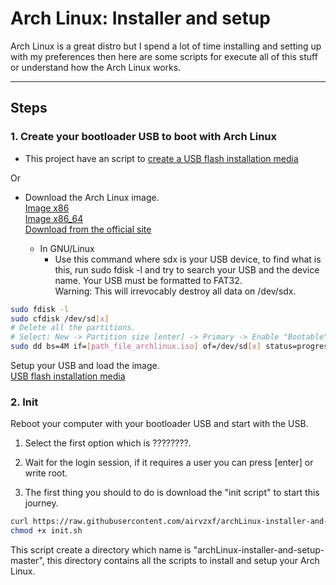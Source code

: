 # Arch Linux: Installer and setup

Arch Linux is a great distro but I spend a lot of time installing and setting up with my preferences then here are some scripts for execute all of this stuff or understand how the Arch Linux works.

---

## Steps
### 1. Create your bootloader USB to boot with Arch Linux

- This project have an script to [create a USB flash installation media](https://raw.githubusercontent.com/airvzxf/archLinux-installer-and-setup/01-bootable-usb/)<br>

Or

- Download the Arch Linux image.<br>
[Image x86](http://mirror.rackspace.com/archlinux/iso/latest/arch/boot/intel_ucode.img)<br>
[Image x86_64](http://mirror.rackspace.com/archlinux/iso/latest/arch/boot/x86_64/archiso.img)<br>
[Download from the official site](https://www.archlinux.org/download/)<br>

  - In GNU/Linux
    - Use this command where sdx is your USB device, to find what is this, run sudo fdisk -l and try to search your USB and the device name. Your USB must be formatted to FAT32.<br>
   Warning: This will irrevocably destroy all data on /dev/sdx.<br>
```sh
sudo fdisk -l
sudo cfdisk /dev/sd[x]
# Delete all the partitions.
# Select: New -> Partition size [enter] -> Primary -> Enable "Bootable" -> Type -> "b W95 FAT32" -> Write -> yes -> Quite
sudo dd bs=4M if=[path_file_archlinux.iso] of=/dev/sd[x] status=progress && sync
```



Setup your USB and load the image.<br>
[USB flash installation media](https://wiki.archlinux.org/index.php/USB_flash_installation_media)

### 2. Init
Reboot your computer with your bootloader USB and start with the USB.

1. Select the first option which is ????????.

2. Wait for the login session, if it requires a user you can press [enter] or write root.

3. The first thing you should to do is download the "init script" to start this journey.<br>
```sh
curl https://raw.githubusercontent.com/airvzxf/archLinux-installer-and-setup/master/02-init/init.sh > init.sh
chmod +x init.sh


```

This script create a directory which name is "archLinux-installer-and-setup-master", this directory contains all the scripts to install and setup your Arch Linux.
